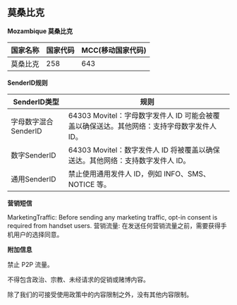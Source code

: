 ## 莫桑比克

__Mozambique  莫桑比克__

| 国家名称 | 国家代码 | MCC(移动国家代码) |
|------|------|-------------|
| 莫桑比克 | 258  | 643         |

__SenderID规则__

| SenderID类型     | 规则                                                      |
|----------------|---------------------------------------------------------|
| 字母数字混合SenderID | 64303 Movitel：字母数字发件人 ID 可能会被覆盖以确保送达。其他网络：支持字母数字发件人 ID。 |
| 数字SenderID     | 64303 Movitel：数字发件人 ID 将被覆盖以确保送达。其他网络：支持数字发件人 ID。       |
| 通用SenderID     | 禁止使用通用发件人 ID，例如 INFO、SMS、NOTICE 等。                      |


__营销短信__

MarketingTraffic: Before sending any marketing traffic, opt-in consent is required from handset users.
营销流量: 在发送任何营销流量之前，需要获得手机用户的选择同意。


__附加信息__

禁止 P2P 流量。

不得包含政治、宗教、未经请求的促销或赌博内容。

除了我们的可接受使用政策中的内容限制之外，没有其他内容限制。

